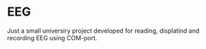 # EEG

Just a small universiry project developed for reading, displatind and recording EEG using COM-port.
